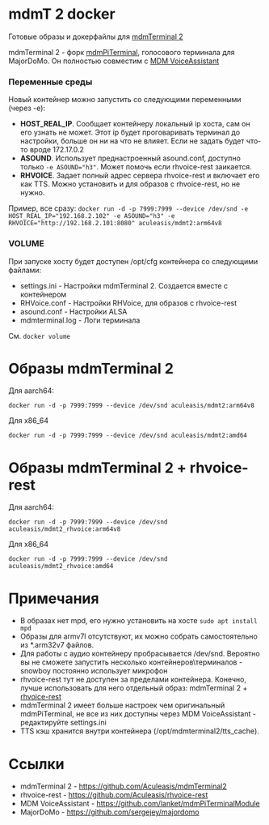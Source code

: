 mdmT 2 docker
====
Готовые образы и докерфайлы для [mdmTerminal 2](https://github.com/Aculeasis/mdmTerminal2)

mdmTerminal 2 - форк [mdmPiTerminal](https://github.com/devoff/mdmPiTerminal), голосового терминала для MajorDoMo. Он полностью совместим с [MDM VoiceAssistant](https://github.com/lanket/mdmPiTerminalModule)

### Переменные среды
Новый контейнер можно запустить со следующими переменными (через -e):
- **HOST_REAL_IP**. Сообщает контейнеру локальный ip хоста, сам он его узнать не может. Этот ip будет проговаривать терминал до настройки, больше он ни на что не влияет. Если не задать будет что-то вроде 172.17.0.2
- **ASOUND**. Использует преднастроенный asound.conf, доступно только `-e ASOUND="h3"`. Может помочь если rhvoice-rest заикается.
- **RHVOICE**. Задает полный адрес сервера rhvoice-rest и включает его как TTS. Можно установить и для образов с rhvoice-rest, но не нужно.

Пример, все сразу: `docker run -d -p 7999:7999 --device /dev/snd -e HOST_REAL_IP="192.168.2.102" -e ASOUND="h3" -e RHVOICE="http://192.168.2.101:8080" aculeasis/mdmt2:arm64v8`

### VOLUME
При запуске хосту будет доступен /opt/cfg контейнера со следующими файлами:
- settings.ini - Настройки mdmTerminal 2. Создается вместе с контейнером
- RHVoice.conf - Настройки RHVoice, для образов с rhvoice-rest
- asound.conf - Настройки ALSA
- mdmterminal.log - Логи терминала

См. `docker volume`

Образы mdmTerminal 2
====
Для aarch64:

`docker run -d -p 7999:7999 --device /dev/snd aculeasis/mdmt2:arm64v8`

Для x86_64

`docker run -d -p 7999:7999 --device /dev/snd aculeasis/mdmt2:amd64`


Образы mdmTerminal 2 + rhvoice-rest
====
Для aarch64:

`docker run -d -p 7999:7999 --device /dev/snd aculeasis/mdmt2_rhvoice:arm64v8`

Для x86_64

`docker run -d -p 7999:7999 --device /dev/snd aculeasis/mdmt2_rhvoice:amd64`

Примечания
====
- В образах нет mpd, его нужно установить на хосте `sudo apt install mpd`
- Образы для armv7l отсутствуют, их можно собрать самостоятельно из *.arm32v7 файлов.
- Для работы с аудио контейнеру пробрасывается /dev/snd. Вероятно вы не сможете запустить несколько контейнеров\терминалов - snowboy постоянно использует микрофон
- rhvoice-rest тут не доступен за пределами контейнера. Конечно, лучше использовать для него отдельный образ: mdmTerminal 2 + [rhvoice-rest](https://github.com/Aculeasis/rhvoice-rest)
- mdmTerminal 2 имеет больше настроек чем оригинальный mdmPiTerminal, не все из них доступны через MDM VoiceAssistant - редактируйте settings.ini
- TTS кэш хранится внутри контейнера (/opt/mdmterminal2/tts_cache).

Ссылки
====
- mdmTerminal 2 - https://github.com/Aculeasis/mdmTerminal2
- rhvoice-rest - https://github.com/Aculeasis/rhvoice-rest
- MDM VoiceAssistant - https://github.com/lanket/mdmPiTerminalModule
- MajorDoMo - https://github.com/sergejey/majordomo

